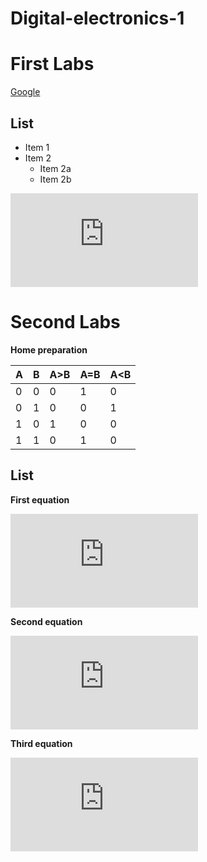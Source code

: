 # Digital-electronics-1
  
# First Labs
[Google](https://www.google.com)

## List
* Item 1
* Item 2
  * Item 2a
  * Item 2b

![GitHub](https://latex.codecogs.com/gif.latex?f%3Da*%5Coverline%7Bb%7D&plus;%5Coverline%7Bb%7D*%5Coverline%7Bc%7D)


# Second Labs 
**Home preparation**

| A | B | A>B | A=B | A<B |
|---|---|-----|-----|-----|
| 0 | 0 |  0  |  1  |  0  |
| 0 | 1 |  0  |  0  |  1  |
| 1 | 0 |  1  |  0  |  0  |
| 1 | 1 |  0  |  1  |  0  |


## List
**First equation**

![GitHub](https://latex.codecogs.com/gif.latex?y_%7BA%3EB%7D%5E%7BSoP%7D%3D%28A%5Ccdot%20%5Cbar%7BB%7D%29)

**Second equation**

![GitHub](https://latex.codecogs.com/gif.latex?y_%7BA%3DB%7D%5E%7BSoP%7D%3D%28%5Cbar%7BA%7D*%5Cbar%7BB%7D%29&plus;%28A*B%29)

**Third equation**

![GitHub](https://latex.codecogs.com/gif.latex?y_%7BA%3DB%7D%5E%7BSoP%7D%3D%28A&plus;%20B%29%5Ccdot%20%28%5Cbar%7BA%7D&plus;B%29%5Ccdot%20%28%5Cbar%7BA%7D&plus;%5Cbar%7BB%7D%29)






